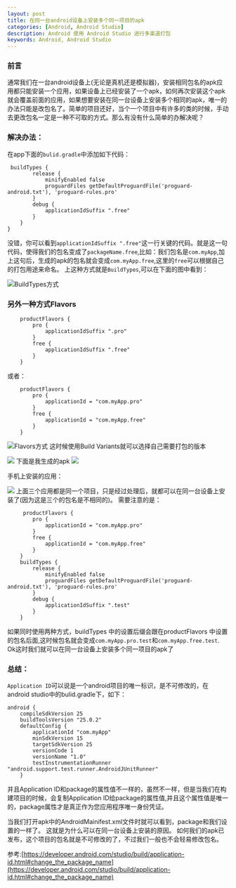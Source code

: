 ```yaml
---
layout: post
title: 在同一台android设备上安装多个同一项目的apk
categories: [Android, Android Studio]
description: Android 使用 Android Studio 进行多渠道打包
keywords: Android, Android Studio
---
```

### 前言
通常我们在一台android设备上(无论是真机还是模拟器)，安装相同包名的apk应用都只能安装一个应用，如果设备上已经安装了一个apk，如何再次安装这个apk就会覆盖前面的应用，如果想要安装在同一台设备上安装多个相同的apk，唯一的办法只能是改包名了。简单的项目还好，当个一个项目中有许多的类的时候，手动去更改包名一定是一种不可取的方式。那么有没有什么简单的办解决呢？
### 解决办法：
在app下面的`bulid.gradle`中添加如下代码：
```
 buildTypes {
        release {
            minifyEnabled false
            proguardFiles getDefaultProguardFile('proguard-android.txt'), 'proguard-rules.pro'
        }
        debug {
            applicationIdSuffix ".free"
        }
    }
}
```
没错，你可以看到`applicationIdSuffix ".free"`这一行关键的代码。就是这一句代码，使得我们的包名变成了`packageName.free`,比如：我们包名是`com.myApp`,加上这句后，生成的apk的包名就会变成`com.myApp.free`,这里的`free`可以根据自己的打包用途来命名。
上这种方式就是`BuildTypes`,可以在下面的图中看到：








![BuildTypes方式](http://upload-images.jianshu.io/upload_images/1365793-258486b8b820c712.png?imageMogr2/auto-orient/strip%7CimageView2/2/w/1240)

### 另外一种方式Flavors
```
    productFlavors {
        pro {
            applicationIdSuffix ".pro"
        }
        free {
            applicationIdSuffix ".free"
        }
    }
```
或者：
```
    productFlavors {
        pro {
            applicationId = "com.myApp.pro"
        }
        free {
            applicationId = "com.myApp.free"
        }
    }
```

![Flavors方式](http://upload-images.jianshu.io/upload_images/1365793-31657bc79ba04846.png?imageMogr2/auto-orient/strip%7CimageView2/2/w/1240)
这时候使用Build Variants就可以选择自己需要打包的版本

![](http://upload-images.jianshu.io/upload_images/1365793-2bc1083fdb1a43fe.png?imageMogr2/auto-orient/strip%7CimageView2/2/w/1240)
下面是我生成的apk
![](http://upload-images.jianshu.io/upload_images/1365793-78a6fb1382ff178e.png?imageMogr2/auto-orient/strip%7CimageView2/2/w/1240)

手机上安装的应用：

![](http://upload-images.jianshu.io/upload_images/1365793-c04bae319e8a6fae.jpg?imageMogr2/auto-orient/strip%7CimageView2/2/w/1240)
上面三个应用都是同一个项目，只是经过处理后，就都可以在同一台设备上安装了(因为这是三个的包名是不相同的)。
需要注意的是：
```
     productFlavors {
        pro {
            applicationId = "com.myApp.pro"
        }
        free {
            applicationId = "com.myApp.free"
        }
    }
    buildTypes {
        release {
            minifyEnabled false
            proguardFiles getDefaultProguardFile('proguard-android.txt'), 'proguard-rules.pro'
        }
        debug {
            applicationIdSuffix ".test"
        }
    }
```
如果同时使用两种方式，buildTypes 中的设置后缀会跟在productFlavors 中设置的包名后面,这时候包名就会变成`com.myApp.pro.test`和`com.myApp.free.test`.
Ok这时我们就可以在同一台设备上安装多个同一项目的apk了
### 总结：
`Application ID`可以说是一个android项目的唯一标识，是不可修改的，在android studio中的bulid.gradle下，如下：
```
android {
    compileSdkVersion 25
    buildToolsVersion "25.0.2"
    defaultConfig {
        applicationId "com.myApp"
        minSdkVersion 15
        targetSdkVersion 25
        versionCode 1
        versionName "1.0"
        testInstrumentationRunner "android.support.test.runner.AndroidJUnitRunner"
    }
```
并且Application ID和package的属性值不一样的，虽然不一样，但是当我们在构建项目的时候，会复制Application ID给package的属性值,并且这个属性值是唯一的，package属性才是真正作为您应用程序唯一身份凭证。

当我们打开apk中的AndroidMainifest.xml文件时就可以看到，package和我们设置的一样了。
这就是为什么可以在同一台设备上安装的原因。
如何我们的apk已发布，这个项目的包名就是不可修改的了，不过我们一般也不会轻易修改包名。

参考:[https://developer.android.com/studio/build/application-id.html#change_the_package_name](https://developer.android.com/studio/build/application-id.html#change_the_package_name)
